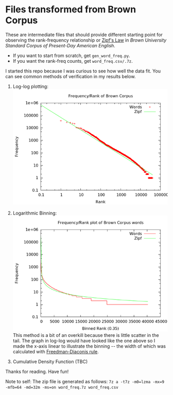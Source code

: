 # Files transformed from Brown Corpus

These are intermediate files that should provide different starting point for observing the rank-frequency relationship or [Zipf's Law](https://en.wikipedia.org/wiki/Zipf's_law) in *Brown University Standard Corpus of Present-Day American English*.
 
* If you want to start from scratch, get `gen_word_freq.py`.
* If you want the rank-freq counts, get `word_freq.csv/.7z`.

I started this repo because I was curious to see how well the data fit. You can see common methods of verification in my results below.

1) Log-log plotting:
![log-log frequency rank graph](https://raw.githubusercontent.com/yipeng/brown_corpus/master/images/loglogcomparison.png)

2) Logarithmic Binning:
![log binned frequency rank graph](https://raw.githubusercontent.com/yipeng/brown_corpus/master/images/logbinned.png)
This method is a bit of an overkill because there is little scatter in the tail. The graph in log-log would have looked like the one above so I made the x-axis linear to illustrate the binning -- the width of which was calculated with [Freedman-Diaconis rule](https://en.wikipedia.org/wiki/Freedman%E2%80%93Diaconis_rule).

3) Cumulative Density Function (TBC)

Thanks for reading. Have fun! 

Note to self: The zip file is generated as follows:
`7z a -t7z -m0=lzma -mx=9 -mfb=64 -md=32m -ms=on word_freq.7z word_freq.csv`
